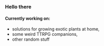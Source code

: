 ### Hello there

#### Currently working on:
- solutions for growing exotic plants at home,
- some weird TTRPG companions,
- other random stuff
